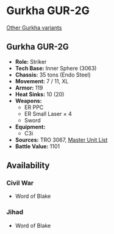 # Gurkha GUR-2G

[Other Gurkha variants](../gurkha.md)

## Gurkha GUR-2G
- **Role:** Striker
- **Tech Base:** Inner Sphere (3063)
- **Chassis:** 35 tons (Endo Steel)
- **Movement:** 7 / 11, XL
- **Armor:** 119
- **Heat Sinks:** 10 (20)
- **Weapons:**
  - ER PPC
  - ER Small Laser × 4
  - Sword
- **Equipment:**
  - C3i
- **Sources:** TRO 3067, [Master Unit List](http://masterunitlist.info/Unit/Details/1351/gurkha-gur-2g)
- **Battle Value:** 1101

## Availability

### Civil War
- Word of Blake

### Jihad
- Word of Blake

